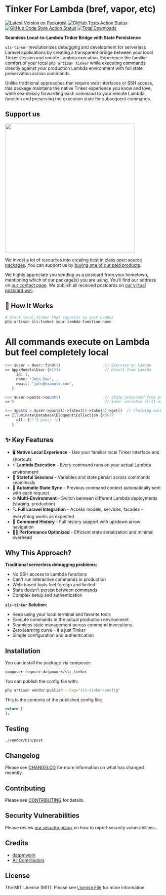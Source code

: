 # Tinker For Lambda (bref, vapor, etc)

[![Latest Version on Packagist](https://img.shields.io/packagist/v/datpmwork/sls-tinker.svg?style=flat-square)](https://packagist.org/packages/datpmwork/sls-tinker)
[![GitHub Tests Action Status](https://img.shields.io/github/actions/workflow/status/datpmwork/sls-tinker/run-tests.yml?branch=main&label=tests&style=flat-square)](https://github.com/datpmwork/sls-tinker/actions?query=workflow%3Arun-tests+branch%3Amain)
[![GitHub Code Style Action Status](https://img.shields.io/github/actions/workflow/status/datpmwork/sls-tinker/fix-php-code-style-issues.yml?branch=main&label=code%20style&style=flat-square)](https://github.com/datpmwork/sls-tinker/actions?query=workflow%3A"Fix+PHP+code+style+issues"+branch%3Amain)
[![Total Downloads](https://img.shields.io/packagist/dt/datpmwork/sls-tinker.svg?style=flat-square)](https://packagist.org/packages/datpmwork/sls-tinker)

**Seamless Local-to-Lambda Tinker Bridge with State Persistence**

`sls-tinker` revolutionizes debugging and development for serverless Laravel applications by creating a transparent bridge between your local Tinker session and remote Lambda execution. Experience the familiar comfort of your local `php artisan tinker` while executing commands directly against your production Lambda environment with full state preservation across commands.

Unlike traditional approaches that require web interfaces or SSH access, this package maintains the native Tinker experience you know and love, while seamlessly forwarding each command to your remote Lambda function and preserving the execution state for subsequent commands.

## Support us

[<img src="https://github-ads.s3.eu-central-1.amazonaws.com/sls-tinker.jpg?t=1" width="419px" />](https://spatie.be/github-ad-click/sls-tinker)

We invest a lot of resources into creating [best in class open source packages](https://spatie.be/open-source). You can support us by [buying one of our paid products](https://spatie.be/open-source/support-us).

We highly appreciate you sending us a postcard from your hometown, mentioning which of our package(s) you are using. You'll find our address on [our contact page](https://spatie.be/about-us). We publish all received postcards on [our virtual postcard wall](https://spatie.be/open-source/postcards).

## 🚀 How It Works

```bash
# Start local tinker that connects to your Lambda
php artisan sls:tinker your-lambda-function-name
```

# All commands execute on Lambda but feel completely local

```php
>>> $user = User::find(1)                    // Executes on Lambda
=> App\Models\User {#1234                    // Result from Lambda
     id: 1,
     name: "John Doe",
     email: "john@example.com",
   }

>>> $user->posts->count()                    // State preserved from previous command
=> 5                                         // $user variable still available

>>> $posts = $user->posts()->latest()->take(3)->get()  // Chaining works perfectly
=> Illuminate\Database\Eloquent\Collection {#5678
     all: [/* 3 posts */]
   }
```

## ✨ Key Features

- 🖥️ **Native Local Experience** - Use your familiar local Tinker interface and shortcuts
- ⚡ **Lambda Execution** - Every command runs on your actual Lambda environment
- 💾 **Stateful Sessions** - Variables and state persist across commands seamlessly
- 🔄 **Automatic State Sync** - Previous command context automatically sent with each request
- 🌐 **Multi-Environment** - Switch between different Lambda deployments (staging, production)
- 🔍 **Full Laravel Integration** - Access models, services, facades - everything works as expected
- 📝 **Command History** - Full history support with up/down arrow navigation
- 🏃‍♂️ **Performance Optimized** - Efficient state serialization and minimal overhead

## Why This Approach?

**Traditional serverless debugging problems:**
- No SSH access to Lambda functions
- Can't run interactive commands in production
- Web-based tools feel foreign and limited
- State doesn't persist between commands
- Complex setup and authentication

**`sls-tinker` Solution:**
- Keep using your local terminal and favorite tools
- Execute commands in the actual production environment
- Seamless state management across command invocations
- Zero learning curve - it's just Tinker
- Simple configuration and authentication

## Installation

You can install the package via composer:

```bash
composer require datpmwork/sls-tinker
```

You can publish the config file with:

```bash
php artisan vendor:publish --tag="sls-tinker-config"
```

This is the contents of the published config file:

```php
return [
];
```

## Testing

```bash
./vendor/bin/pest
```

## Changelog

Please see [CHANGELOG](CHANGELOG.md) for more information on what has changed recently.

## Contributing

Please see [CONTRIBUTING](CONTRIBUTING.md) for details.

## Security Vulnerabilities

Please review [our security policy](../../security/policy) on how to report security vulnerabilities.

## Credits

- [datpmwork](https://github.com/datpmwork)
- [All Contributors](../../contributors)

## License

The MIT License (MIT). Please see [License File](LICENSE.md) for more information.
